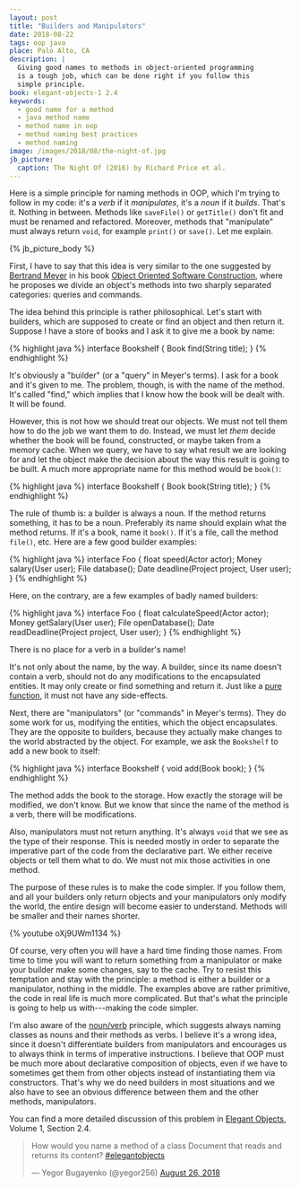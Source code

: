 ```yaml
---
layout: post
title: "Builders and Manipulators"
date: 2018-08-22
tags: oop java
place: Palo Alto, CA
description: |
  Giving good names to methods in object-oriented programming
  is a tough job, which can be done right if you follow this
  simple principle.
book: elegant-objects-1 2.4
keywords:
  - good name for a method
  - java method name
  - method name in oop
  - method naming best practices
  - method naming
image: /images/2018/08/the-night-of.jpg
jb_picture:
  caption: The Night Of (2016) by Richard Price et al.
---
```


Here is a simple principle for naming methods in OOP,
which I'm trying to follow in my code:
it's a _verb_ if it _manipulates_, it's a _noun_ if it _builds_.
That's it. Nothing in between. Methods like
`saveFile()` or `getTitle()` don't fit and must be renamed and refactored.
Moreover, methods that "manipulate" must always return `void`,
for example `print()` or `save()`. Let me explain.

<!--more-->

{% jb_picture_body %}

First, I have to say that this idea is very similar to the one
suggested by [Bertrand Meyer](https://en.wikipedia.org/wiki/Bertrand_Meyer) in his book
[Object Oriented Software Construction](https://amzn.to/2MWEuJP),
where he proposes we divide an object's methods into two sharply
separated categories: queries and commands.

The idea behind this principle is rather philosophical. Let's start
with builders, which are supposed to create or find an object and then return
it. Suppose I have a store of books and I ask it to give me a book
by name:

{% highlight java %}
interface Bookshelf {
  Book find(String title);
}
{% endhighlight %}

It's obviously a "builder" (or a "query" in Meyer's terms). I ask for
a book and it's given to me. The problem, though, is with the name of the method.
It's called "find," which implies that I know how the book will be dealt with. It will
be found.

However, this is not how we should treat our objects. We must not tell them
how to do the job we want them to do. Instead, we must let _them_ decide
whether the book will be found, constructed, or maybe taken from a memory cache.
When we query, we have to say what result we are looking for and let
the object make the decision about the way this result is going to be built.
A much more appropriate name for this method would be `book()`:

{% highlight java %}
interface Bookshelf {
  Book book(String title);
}
{% endhighlight %}

The rule of thumb is: a builder is always a noun. If the method returns
something, it has to be a noun. Preferably its name should explain what
the method returns. If it's a book, name it `book()`. If it's a file, call
the method `file()`, etc. Here are a few good builder examples:

{% highlight java %}
interface Foo {
  float speed(Actor actor);
  Money salary(User user);
  File database();
  Date deadline(Project project, User user);
}
{% endhighlight %}

Here, on the contrary, are a few examples of badly named builders:

{% highlight java %}
interface Foo {
  float calculateSpeed(Actor actor);
  Money getSalary(User user);
  File openDatabase();
  Date readDeadline(Project project, User user);
}
{% endhighlight %}

There is no place for a verb in a builder's name!

It's not only about the name, by the way. A builder, since its name doesn't
contain a verb, should not do any modifications to the encapsulated entities.
It may only create or find something and return it. Just like a
[pure function](https://en.wikipedia.org/wiki/Pure_function), it must not have any
side-effects.

Next, there are "manipulators" (or "commands" in Meyer's terms). They do some
work for us, modifying the entities, which the object encapsulates. They are
the opposite to builders, because they actually make changes to the world
abstracted by the object.
For example, we ask the `Bookshelf` to add a new book to itself:

{% highlight java %}
interface Bookshelf {
  void add(Book book);
}
{% endhighlight %}

The method adds the book to the storage. How exactly the storage will be
modified, we don't know. But we know that since the name of the method
is a verb, there will be modifications.

Also, manipulators must not return anything. It's always `void` that we see
as the type of their response. This is needed mostly in order to separate the imperative
part of the code from the declarative part. We either receive objects
or tell them what to do. We must not mix those activities in one method.

The purpose of these rules is to make the code simpler. If you follow
them, and all your builders only return objects and your manipulators
only modify the world, the entire design will become easier to
understand. Methods will be smaller and their names shorter.

{% youtube oXj9UWm1134 %}

Of course, very often you will have a hard time finding those names. From time to time
you will want to return something from a manipulator or make your builder
make some changes, say to the cache. Try to resist this temptation and stay
with the principle: a method is either a builder or a manipulator, nothing in
the middle. The examples above are rather primitive, the code in real life
is much more complicated. But that's what the principle is going to help
us with---making the code simpler.

I'm also aware of the [noun/verb](http://steve-yegge.blogspot.com/2006/03/execution-in-kingdom-of-nouns.html)
principle, which suggests always naming classes as nouns and their methods
as verbs. I believe it's a wrong idea, since it doesn't differentiate
builders from manipulators and encourages us to always think in terms
of imperative instructions. I believe that OOP must be much more about declarative
composition of objects, even if we have to sometimes get them from other objects
instead of instantiating them via constructors. That's why we do need builders
in most situations and we also have to see an obvious difference between them and the other
methods, manipulators.

You can find a more detailed discussion of this problem
in [Elegant Objects](http://goo.gl/W2WVMk), Volume 1, Section 2.4.

<blockquote class="twitter-tweet" data-lang="en"><p lang="en" dir="ltr">How would you name a method of a class Document that reads and returns its content? <a href="https://twitter.com/hashtag/elegantobjects?src=hash&amp;ref_src=twsrc%5Etfw">#elegantobjects</a></p>&mdash; Yegor Bugayenko (@yegor256) <a href="https://twitter.com/yegor256/status/1033605343274840064?ref_src=twsrc%5Etfw">August 26, 2018</a></blockquote>
<script async src="https://platform.twitter.com/widgets.js" charset="utf-8"></script>

